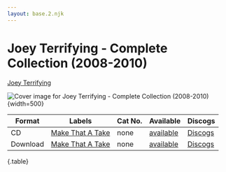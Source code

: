 ```yaml
---
layout: base.2.njk
---
```


# Joey Terrifying - Complete Collection (2008-2010)

[Joey Terrifying](../../artists/joey-terrifying)

![Cover image for Joey Terrifying - Complete Collection (2008-2010)](../../images/joey-terrifying-complete-collection.jpg){width=500}

| Format | Labels | Cat No. | Available | Discogs |
|---|---|---|---|---|
| CD | [Make That A Take](../../labels/make-that-a-take) | none | [available](https://makethatatakerecords.bandcamp.com/album/complete-collection-2008-2010) | [Discogs](https://www.discogs.com/release/9453528-Joey-Terrifying-Complete-Collection-2008-2010) |
| Download | [Make That A Take](../../labels/make-that-a-take) | none | [available](https://makethatatakerecords.bandcamp.com/album/complete-collection-2008-2010) | [Discogs](https://www.discogs.com/release/15193541-Joey-Terrifying-Complete-Collection-2008-2010) |

{.table}